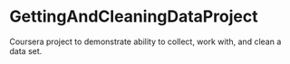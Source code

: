 # GettingAndCleaningDataProject
Coursera project to demonstrate ability to collect, work with, and clean a data set.
